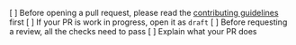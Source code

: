 [ ] Before opening a pull request, please read the [contributing guidelines](https://github.com/bsclotteryswap/bsclottery-uikit/blob/master/CONTRIBUTING.md) first
[ ] If your PR is work in progress, open it as `draft`
[ ] Before requesting a review, all the checks need to pass
[ ] Explain what your PR does

